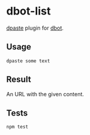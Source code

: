 # dbot-list

[dpaste](http://dpaste.cc) plugin for [dbot](https://github.com/dddware/dbot).

## Usage

```irc
dpaste some text
```

## Result

An URL with the given content.

## Tests

```shell
npm test
```
